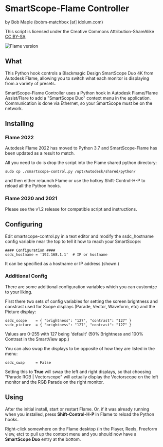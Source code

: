 # SmartScope-Flame Controller
by Bob Maple (bobm-matchbox [at] idolum.com)

This script is licensed under the Creative Commons Attribution-ShareAlike [CC BY-SA](https://creativecommons.org/licenses/by-sa/4.0/)

![Flame version](https://img.shields.io/badge/Flame-2022+-green)

## What

This Python hook controls a Blackmagic Design SmartScope Duo 4K from Autodesk Flame,
allowing you to switch what each monitor is displaying from a variety of presets.

SmartScope-Flame Controller uses a Python hook in Autodesk Flame/Flame Assist/Flare
to add a "SmartScope Duo" context menu in the application.  Communication is done
via Ethernet, so your SmartScope must be on the network.


## Installing

### Flame 2022

Autodesk Flame 2022 has moved to Python 3.7 and SmartScope-Flame has been updated
as a result to match.

All you need to do is drop the script into the Flame shared python directory:

  `sudo cp ./smartscope-control.py /opt/Autodesk/shared/python/`

and then either relaunch Flame or use the hotkey Shift-Control-H-P to reload all
the Python hooks.

### Flame 2020 and 2021

Please see the v1.2 release for compatible script and instructions.


## Configuring

Edit smartscope-control.py in a text editor and modify the ssdc_hostname config
variable near the top to tell it how to reach your SmartScope:

```
#### Configuration ####
ssdc_hostname = '192.168.1.1'  # IP or hostname
```
It can be specified as a hostname or IP address (shown.)

### Additional Config

There are some additional configuration variables which you can customize
to your liking.

First there two sets of config variables for setting the screen brightness and
constrast used for Scope displays (Parade, Vector, Waveform, etc) and the Picture
display:

```
ssdc_scope    = { "brightness": "127", "contrast": "127" }
ssdc_picture  = { "brightness": "127", "contrast": "127" }
```
Values are 0-255 with 127 being 'default' (50% Brightness and 100% Contrast in
the SmartView app.)

You can also swap the displays to be opposite of how they are listed in the menu:

```
ssdc_swap     = False
```

Setting this to **True** will swap the left and right displays, so that choosing
"Parade RGB | Vectorscope" will actually display the Vectorscope on the left monitor
and the RGB Parade on the right monitor.


## Using

After the initial install, start or restart Flame.  Or, if it was already running
when you installed, press **Shift-Control-H-P** in Flame to reload the Python hooks.

Right-click somewhere on the Flame desktop (in the Player, Reels, Freeform view,
etc) to pull up the context menu and you should now have a **SmartScope Duo** entry
at the bottom.
